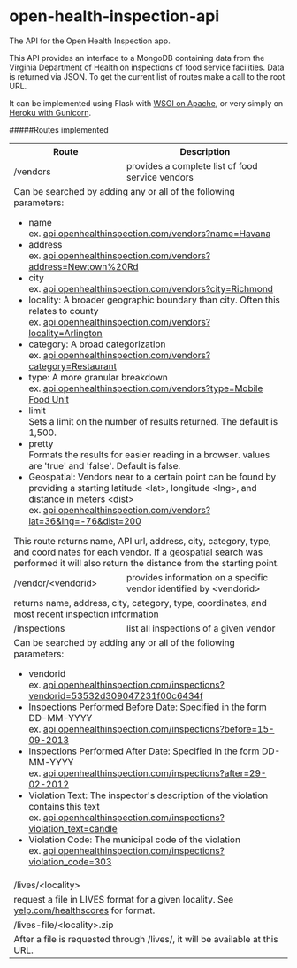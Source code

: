 open-health-inspection-api
==========================

The API for the Open Health Inspection app.

This API provides an interface to a MongoDB containing data from the Virginia Department of Health on inspections of food service facilities. Data is returned via JSON. To get the current list of routes make a call to the root URL.

It can be implemented using Flask with [WSGI on Apache](http://flask.pocoo.org/docs/deploying/mod_wsgi/), or very simply on [Heroku with Gunicorn](https://devcenter.heroku.com/articles/getting-started-with-python).

#####Routes implemented
<table>
<tr>
<th>Route</th>
<th>Description</th>
</tr>
<td>/vendors</td>
<td>provides a complete list of food service vendors</td>
</tr>
<tr>
<td colspan=2>
Can be searched by adding any or all of the following parameters:
<ul>
<li>name<br />ex. <a href="http://api.openhealthinspection.com/vendors?name=Havana">api.openhealthinspection.com/vendors?name=Havana</a></li>
<li>address<br />ex. <a href="http://api.openhealthinspection.com/vendors?address=Newtown%20Rd">api.openhealthinspection.com/vendors?address=Newtown%20Rd</a></li>
<li>city<br />ex. <a href="http://api.openhealthinspection.com/vendors?city=Richmond">api.openhealthinspection.com/vendors?city=Richmond</a></li>
<li>locality: A broader geographic boundary than city. Often this relates to county<br />ex. <a href="http://api.openhealthinspection.com/vendors?locality=Arlington">api.openhealthinspection.com/vendors?locality=Arlington</a></li>
<li>category: A broad categorization<br />ex. <a href="http://api.openhealthinspection.com/vendors?category=Restaurant">api.openhealthinspection.com/vendors?category=Restaurant</a></li>
<li>type: A more granular breakdown<br />ex. <a href="http://api.openhealthinspection.com/vendors?type=Mobile%20Food%20Unit">api.openhealthinspection.com/vendors?type=Mobile Food Unit</a></li>
<li>limit<br />Sets a limit on the number of results returned. The default is 1,500.</li>
<li>pretty<br />Formats the results for easier reading in a browser. values are 'true' and 'false'. Default is false.</li>
<li>Geospatial: Vendors near to a certain point can be found by providing a starting latitude &lt;lat&gt;, longitude &lt;lng&gt;, and distance in meters &lt;dist&gt;
<br />ex. <a href="http://api.openhealthinspection.com/vendors?lat=36&lng=-76&dist=200">api.openhealthinspection.com/vendors?lat=36&lng=-76&dist=200</a></li>
</ul>
This route returns name, API url, address, city, category, type, and coordinates for each vendor. If a geospatial search was performed it will also return the distance from the starting point.</td>
</tr>
<tr>
<td>/vendor/&lt;vendorid&gt;</td>
<td>provides information on a specific vendor identified by &lt;vendorid&gt;</td>
</tr>
<tr>
<td colspan=2>returns name, address, city, category, type, coordinates, and most recent inspection information</td>
</tr>
<td>/inspections</td>
<td>list all inspections of a given vendor</td>
</tr>
<tr>
<td colspan=2>
Can be searched by adding any or all of the following parameters:
<ul>
<li>vendorid<br />ex. <a href="http://api.openhealthinspection.com/inspections?vendorid=53532d309047231f00c6434f">api.openhealthinspection.com/inspections?vendorid=53532d309047231f00c6434f</a></li>
<li>Inspections Performed Before Date: Specified in the form DD-MM-YYYY<br />ex. <a href="http://api.openhealthinspection.com/inspections?before=15-09-2013">api.openhealthinspection.com/inspections?before=15-09-2013</a></li>
<li>Inspections Performed After Date: Specified in the form DD-MM-YYYY<br />ex. <a href="http://api.openhealthinspection.com/inspections?after=29-02-2012">api.openhealthinspection.com/inspections?after=29-02-2012</a></li>
<li>Violation Text: The inspector's description of the violation contains this text<br />ex. <a href="http://api.openhealthinspection.com/inspections?violation_text=candle">api.openhealthinspection.com/inspections?violation_text=candle</a></li>
<li>Violation Code: The municipal code of the violation<br />ex. <a href="http://api.openhealthinspection.com/inspections?violation_code=303">api.openhealthinspection.com/inspections?violation_code=303</a></li>
</ul>
</td>
</tr>
<tr>
<td>/lives/&lt;locality&gt;</td>
</tr>
<tr>
<td colspan=2>request a file in LIVES format for a given locality. See <a href="http://www.yelp.com/healthscores">yelp.com/healthscores</a> for format.</td>
</tr>
<tr>
<td>/lives-file/&lt;locality&gt;.zip</td>
</tr>
<tr>
<td colspan=2>After a file is requested through /lives/, it will be available at this URL.</td>
</tr>
</table>
